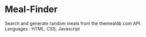 # Meal-Finder

Search and generate random meals from the themealdb.com API.
Languages : HTML, CSS, Javascript
